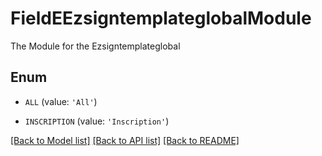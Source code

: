 # FieldEEzsigntemplateglobalModule

The Module for the Ezsigntemplateglobal

## Enum

* `ALL` (value: `'All'`)

* `INSCRIPTION` (value: `'Inscription'`)

[[Back to Model list]](../README.md#documentation-for-models) [[Back to API list]](../README.md#documentation-for-api-endpoints) [[Back to README]](../README.md)


